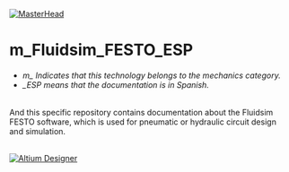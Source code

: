 [![MasterHead](http://dicer0.com/wp-content/uploads/2023/09/FLUIDSIM-di_cer0-Banner.png)](https://dicer0.com/#skills)
# m_Fluidsim_FESTO_ESP
<h6 align="justify">
  <ul>
    <li>m_ Indicates that this technology belongs to the mechanics category.</li>
    <li>_ESP means that the documentation is in Spanish.</li>
  </ul>
</h6>
And this specific repository contains documentation about the Fluidsim FESTO software, which is used for pneumatic or hydraulic circuit design and simulation.
&nbsp;
<br/>
&nbsp;

[![Altium Designer](http://dicer0.com/wp-content/uploads/2023/09/m_FESTO-FluidSIM.gif)](https://dicer0.com/#skills)
